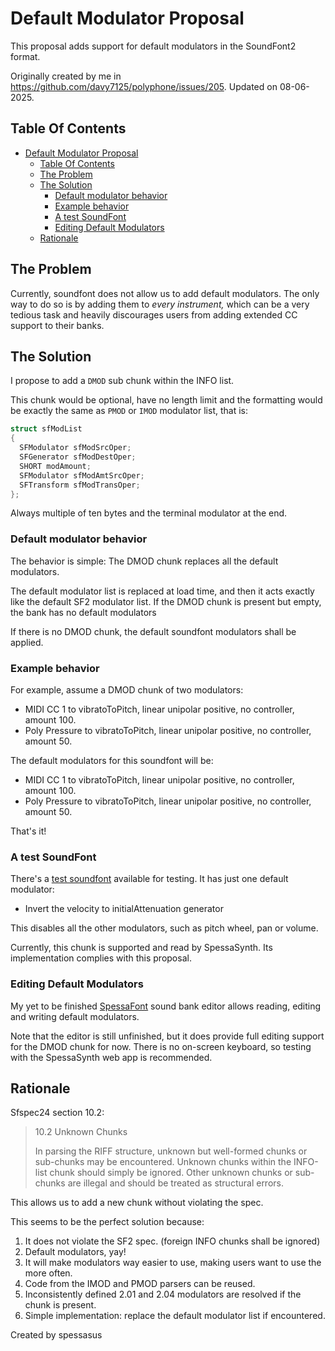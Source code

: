 # Default Modulator Proposal
This proposal adds support for default modulators in the SoundFont2 format.

Originally created by me in https://github.com/davy7125/polyphone/issues/205. Updated on 08-06-2025.

## Table Of Contents
<!-- TOC -->
* [Default Modulator Proposal](#default-modulator-proposal)
  * [Table Of Contents](#table-of-contents)
  * [The Problem](#the-problem)
  * [The Solution](#the-solution)
    * [Default modulator behavior](#default-modulator-behavior)
    * [Example behavior](#example-behavior)
    * [A test SoundFont](#a-test-soundfont)
    * [Editing Default Modulators](#editing-default-modulators)
  * [Rationale](#rationale)
<!-- TOC -->

## The Problem
Currently, soundfont does not allow us to add default modulators.
The only way to do so is
by adding them to _every instrument,_ which can be a very tedious task
and heavily discourages users from adding extended CC support to their banks.
## The Solution
I propose to add a `DMOD` sub chunk within the INFO list. 

This chunk would be optional, have no length limit and the formatting would be exactly the same as `PMOD` or `IMOD` modulator list, that is:

```c
struct sfModList
{
  SFModulator sfModSrcOper;
  SFGenerator sfModDestOper;
  SHORT modAmount;
  SFModulator sfModAmtSrcOper;
  SFTransform sfModTransOper;
};
```

Always multiple of ten bytes and the terminal modulator at the end.

### Default modulator behavior
The behavior is simple: The DMOD chunk replaces all the default modulators.

The default modulator list is replaced at load time, and then it acts exactly like the default SF2 modulator list.
If the DMOD chunk is present but empty, the bank has no default modulators

If there is no DMOD chunk, the default soundfont modulators shall be applied.

### Example behavior

For example, assume a DMOD chunk of two modulators:

- MIDI CC 1 to vibratoToPitch, linear unipolar positive, no controller, amount 100.
- Poly Pressure to vibratoToPitch, linear unipolar positive, no controller, amount 50.

The default modulators for this soundfont will be:

- MIDI CC 1 to vibratoToPitch, linear unipolar positive, no controller, amount 100.
- Poly Pressure to vibratoToPitch, linear unipolar positive, no controller, amount 50.

That's it!

### A test SoundFont
There's a [test soundfont](DMOD%20Test%20SoundFont_v2.sf2) available for testing. It has just one default modulator:
- Invert the velocity to initialAttenuation generator

This disables all the other modulators, such as pitch wheel, pan or volume.

Currently, this chunk is supported and read by SpessaSynth. Its implementation complies with this proposal.

### Editing Default Modulators
My yet to be finished [SpessaFont](https://github.com/spessasus/spessafont) sound bank editor allows reading,
editing and writing default modulators.

Note that the editor is still unfinished, but it does provide full editing support for the DMOD chunk for now.
There is no on-screen keyboard, so testing with the SpessaSynth web app is recommended.

## Rationale
Sfspec24 section 10.2:

> 10.2 Unknown Chunks
>
> In parsing the RIFF structure, unknown but well-formed chunks or sub-chunks may be encountered.
> Unknown chunks within the INFO-list chunk should simply be ignored.
> Other unknown chunks or sub-chunks are illegal and should be treated as structural errors.

This allows us to add a new chunk without violating the spec.

This seems to be the perfect solution because:
1. It does not violate the SF2 spec. (foreign INFO chunks shall be ignored)
2. Default modulators, yay!
3. It will make modulators way easier to use, making users want to use the more often.
4. Code from the IMOD and PMOD parsers can be reused.
5. Inconsistently defined 2.01 and 2.04 modulators are resolved if the chunk is present.
6. Simple implementation: replace the default modulator list if encountered.

Created by spessasus
